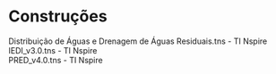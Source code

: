 # Construções

Distribuição de Águas e Drenagem de Águas Residuais.tns - TI Nspire <br/>
IEDI_v3.0.tns - TI Nspire <br/>
PRED_v4.0.tns - TI Nspire 
